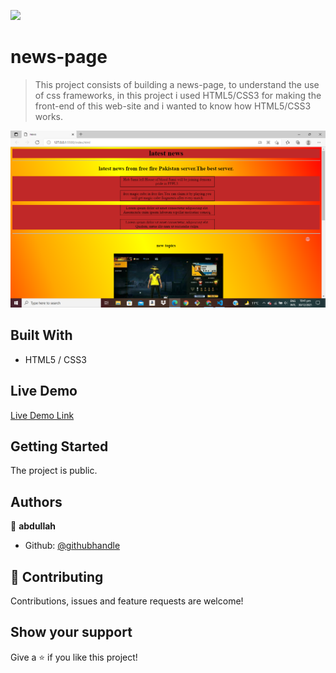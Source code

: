 ![](https://img.shields.io/badge/Microverse-blueviolet)

# news-page

> This project consists of building a news-page, to understand the use of css frameworks, in this project i used HTML5/CSS3 for making the front-end of this web-site and i wanted to know how HTML5/CSS3 works.

![Alt text](https://github.com/abdullah-FullStackDev/news/blob/main/ss.png)

## Built With

- HTML5 / CSS3

## Live Demo

[Live Demo Link](https://rawcdn.githack.com/Fanger53/News-Week/5f2bb371db587b51a34f6c1b86a7ff7c9cc2ab4a/index.html)

## Getting Started

The project is public.

## Authors

👤 **abdullah**

- Github: [@githubhandle](https://github.com/abdullah-FullStackDev)


## 🤝 Contributing

Contributions, issues and feature requests are welcome!

## Show your support

Give a ⭐️ if you like this project!

